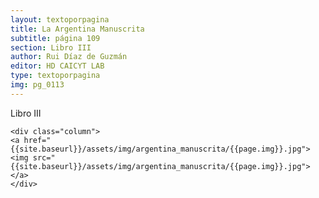```yaml
---
layout: textoporpagina
title: La Argentina Manuscrita
subtitle: página 109
section: Libro III
author: Rui Díaz de Guzmán
editor: HD CAICYT LAB
type: textoporpagina
img: pg_0113
---
```


<div class="row">
    <div class="column">
Libro III    </div>

    <div class="column">
    <a href="{{site.baseurl}}/assets/img/argentina_manuscrita/{{page.img}}.jpg"><img src="{{site.baseurl}}/assets/img/argentina_manuscrita/{{page.img}}.jpg"></a>
    </div>
</div>